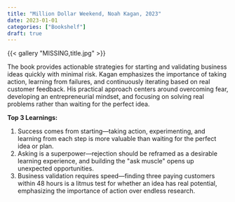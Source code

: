 ```yaml
---
title: "Million Dollar Weekend, Noah Kagan, 2023"
date: 2023-01-01
categories: ["Bookshelf"]
draft: true
---
```


{{< gallery "MISSING,title.jpg" >}}

The book provides actionable strategies for starting and validating business ideas quickly with minimal risk. Kagan emphasizes the importance of taking action, learning from failures, and continuously iterating based on real customer feedback. His practical approach centers around overcoming fear, developing an entrepreneurial mindset, and focusing on solving real problems rather than waiting for the perfect idea.

**Top 3 Learnings:**

1. Success comes from starting—taking action, experimenting, and learning from each step is more valuable than waiting for the perfect idea or plan.
2. Asking is a superpower—rejection should be reframed as a desirable learning experience, and building the "ask muscle" opens up unexpected opportunities.
3. Business validation requires speed—finding three paying customers within 48 hours is a litmus test for whether an idea has real potential, emphasizing the importance of action over endless research.
